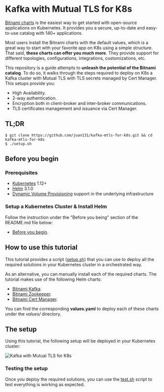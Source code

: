 # Kafka with Mutual TLS for K8s

[Bitnami charts](https://github.com/bitnami/charts) is the easiest way to get started with open-source applications on Kubernetes. It provides you a secure, up-to-date and easy-to-use catalog with 140+ applications.

Most users install the Bitnami charts with the default values, which is a great way to start with your favorite app on K8s using a simple structure. That said, **these charts can offer you much more**. They provide support for different topologies, configurations, integrations, customizations, etc.

This repository is a guide attempts to **unleash the potential of the Bitnami catalog**. To do so, it walks through the steps required to deploy on K8s a Kafka cluster with Mutual TLS with TLS secrets managed by Cert Manager. This setups provide you:

- High Availability.
- 2-way authentication.
- Encryption both in client-broker and inter-broker communications.
- TLS certificates management and issuance via Cert Manager.

## TL;DR

```console
$ git clone https://github.com/juan131/kafka-mtls-for-k8s.git && cd kafka-mtls-for-k8s
$ ./setup.sh
```

## Before you begin

### Prerequisites

- [Kubernetes](https://kubernetes.io/) 1.12+
- [Helm](https://helm.sh/) 3.1.0
- [Dynamic Volume Provisioning](https://kubernetes.io/docs/concepts/storage/dynamic-provisioning/) support in the underlying infrastructure

### Setup a Kubernetes Cluster & Install Helm

Follow the instruction under the "Before you being" section of the README.md file below:

- [Before you begin](https://github.com/bitnami/charts#before-you-begin).

## How to use this tutorial

This tutorial provides a script ([setup.sh](setup.sh)) that you can use to deploy all the required solutions in your Kubernetes cluster in a orchestrated way.

As an alternative, you can manually install each of the required charts. The tutorial makes use of the following Helm charts:

- [Bitnami Kafka](https://github.com/bitnami/charts/tree/master/bitnami/kafka).
- [Bitnami Zookeeper](https://github.com/bitnami/charts/tree/master/bitnami/zookeeper).
- [Bitnami Cert Manager](https://github.com/bitnami/charts/tree/master/bitnami/cert-manager).

You can find the corresponding **values.yaml** to deploy each of these charts under the *values/* directory.

## The setup

Using this tutorial, the following setup will be deployed in your Kubernetes cluster:

![Kafka with Mutual TLS for K8s](docs/img/kafka-mtls-for-k8s.png)

### Testing the setup

Once you deploy the required solutions, you can use the [test.sh](test.sh) script to test everything is working as expected.
